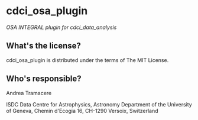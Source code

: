 
cdci_osa_plugin
==========================================
*OSA INTEGRAL plugin for cdci_data_analysis*

What's the license?
-------------------

cdci_osa_plugin is distributed under the terms of The MIT License.

Who's responsible?
-------------------
Andrea Tramacere

ISDC Data Centre for Astrophysics, Astronomy Department of the University of Geneva, Chemin d'Ecogia 16, CH-1290 Versoix, Switzerland
